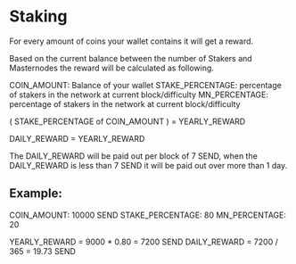 # Staking

For every amount of coins your wallet contains it will get a reward.

Based on the current balance between the number of Stakers and Masternodes the reward will be calculated as following.

COIN_AMOUNT: Balance of your wallet
STAKE_PERCENTAGE: percentage of stakers in the network at current block/difficulty
MN_PERCENTAGE: percentage of stakers in the network at current block/difficulty

( STAKE_PERCENTAGE of COIN_AMOUNT ) = YEARLY_REWARD

DAILY_REWARD = YEARLY_REWARD

The DAILY_REWARD will be paid out per block of 7 SEND, when the DAILY_REWARD is less than 7 SEND it will be paid out over more than 1 day.


## Example:
COIN_AMOUNT: 10000 SEND
STAKE_PERCENTAGE: 80
MN_PERCENTAGE: 20

YEARLY_REWARD = 9000 * 0.80 = 7200 SEND
DAILY_REWARD = 7200 / 365 = 19.73 SEND

